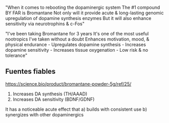 "When it comes to rebooting the dopaminergic system The #1 compound BY FAR is Bromantane Not only will it provide acute & long-lasting genomic upregulation of dopamine synthesis enzymes But it will also enhance sensitivity via neurotrophins & c-Fos"

"I've been taking Bromantane for 3 years It's one of the most useful nootropics I've taken without a doubt Enhances motivation, mood, & physical endurance - Upregulates dopamine synthesis - Increases dopamine sensitivity - Increases tissue oxygenation - Low risk & no tolerance"

## Fuentes fiables

https://science.bio/product/bromantane-powder-5g/ref/25/



1) Increases DA synthesis (TH/AAAD) 
2) Increases DA sensitivity (BDNF/GDNF)

It has a noticeable acute effect that a) builds with consistent use b) synergizes with other dopaminergics

